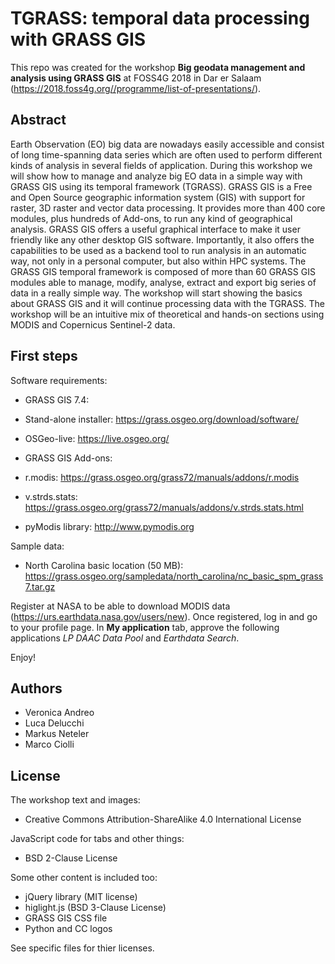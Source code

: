 TGRASS: temporal data processing with GRASS GIS
===============================================

This repo was created for the workshop **Big geodata management and analysis using GRASS GIS** at FOSS4G 2018 in Dar er Salaam (https://2018.foss4g.org//programme/list-of-presentations/).

Abstract
--------

Earth Observation (EO) big data are nowadays easily accessible and consist of long time-spanning data series which are often used to perform different kinds of analysis in several fields of application. During this workshop we will show how to manage and analyze big EO data in a simple way with GRASS GIS using its temporal framework (TGRASS). GRASS GIS is a Free and Open Source geographic information system (GIS) with support for raster, 3D raster and vector data processing. It provides more than 400 core modules, plus hundreds of Add-ons, to run any kind of geographical analysis. GRASS GIS offers a useful graphical interface to make it user friendly like any other desktop GIS software. Importantly, it also offers the capabilities to be used as a backend tool to run analysis in an automatic way, not only in a personal computer, but also within HPC systems. The GRASS GIS temporal framework is composed of more than 60 GRASS GIS modules able to manage, modify, analyse, extract and export big series of data in a really simple way. The workshop will start showing the basics about GRASS GIS and it will continue processing data with the TGRASS. The workshop will be an intuitive mix of theoretical and hands-on sections using MODIS and Copernicus Sentinel-2 data.

First steps
-----------

Software requirements:
* GRASS GIS 7.4: 
 * Stand-alone installer: https://grass.osgeo.org/download/software/
 * OSGeo-live: https://live.osgeo.org/
 
* GRASS GIS Add-ons: 
 * r.modis: https://grass.osgeo.org/grass72/manuals/addons/r.modis
 * v.strds.stats: https://grass.osgeo.org/grass72/manuals/addons/v.strds.stats.html
* pyModis library: http://www.pymodis.org

Sample data:
* North Carolina basic location (50 MB): https://grass.osgeo.org/sampledata/north_carolina/nc_basic_spm_grass7.tar.gz

Register at NASA to be able to download MODIS data (https://urs.earthdata.nasa.gov/users/new). Once registered, log in and go to your profile page. In **My application** tab, approve the following applications *LP DAAC Data Pool* and *Earthdata Search*.

Enjoy! 

Authors
-------

* Veronica Andreo
* Luca Delucchi
* Markus Neteler
* Marco Ciolli

License
-------

The workshop text and images:

* Creative Commons Attribution-ShareAlike 4.0 International License

JavaScript code for tabs and other things:

* BSD 2-Clause License

Some other content is included too:

* jQuery library (MIT license)
* higlight.js (BSD 3-Clause License)
* GRASS GIS CSS file
* Python and CC logos

See specific files for thier licenses.
